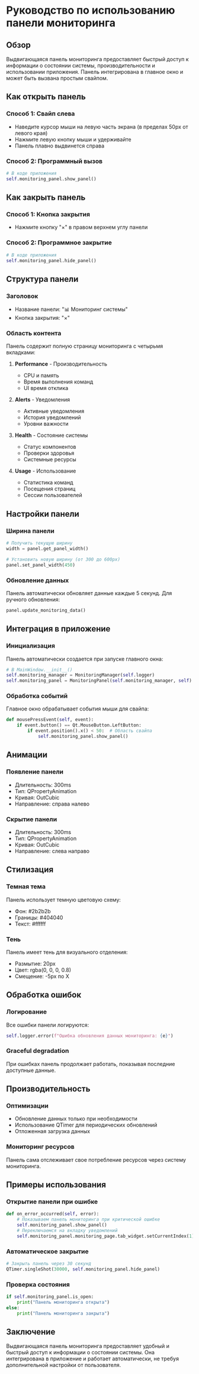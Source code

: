 # Руководство по использованию панели мониторинга

## Обзор

Выдвигающаяся панель мониторинга предоставляет быстрый доступ к информации о состоянии системы, производительности и использовании приложения. Панель интегрирована в главное окно и может быть вызвана простым свайпом.

## Как открыть панель

### Способ 1: Свайп слева
- Наведите курсор мыши на левую часть экрана (в пределах 50px от левого края)
- Нажмите левую кнопку мыши и удерживайте
- Панель плавно выдвинется справа

### Способ 2: Программный вызов
```python
# В коде приложения
self.monitoring_panel.show_panel()
```

## Как закрыть панель

### Способ 1: Кнопка закрытия
- Нажмите кнопку "×" в правом верхнем углу панели

### Способ 2: Программное закрытие
```python
# В коде приложения
self.monitoring_panel.hide_panel()
```

## Структура панели

### Заголовок
- Название панели: "📊 Мониторинг системы"
- Кнопка закрытия: "×"

### Область контента
Панель содержит полную страницу мониторинга с четырьмя вкладками:

1. **Performance** - Производительность
   - CPU и память
   - Время выполнения команд
   - UI время отклика

2. **Alerts** - Уведомления
   - Активные уведомления
   - История уведомлений
   - Уровни важности

3. **Health** - Состояние системы
   - Статус компонентов
   - Проверки здоровья
   - Системные ресурсы

4. **Usage** - Использование
   - Статистика команд
   - Посещения страниц
   - Сессии пользователей

## Настройки панели

### Ширина панели
```python
# Получить текущую ширину
width = panel.get_panel_width()

# Установить новую ширину (от 300 до 600px)
panel.set_panel_width(450)
```

### Обновление данных
Панель автоматически обновляет данные каждые 5 секунд. Для ручного обновления:
```python
panel.update_monitoring_data()
```

## Интеграция в приложение

### Инициализация
Панель автоматически создается при запуске главного окна:
```python
# В MainWindow.__init__()
self.monitoring_manager = MonitoringManager(self.logger)
self.monitoring_panel = MonitoringPanel(self.monitoring_manager, self)
```

### Обработка событий
Главное окно обрабатывает события мыши для свайпа:
```python
def mousePressEvent(self, event):
    if event.button() == Qt.MouseButton.LeftButton:
        if event.position().x() < 50:  # Область свайпа
            self.monitoring_panel.show_panel()
```

## Анимации

### Появление панели
- Длительность: 300ms
- Тип: QPropertyAnimation
- Кривая: OutCubic
- Направление: справа налево

### Скрытие панели
- Длительность: 300ms
- Тип: QPropertyAnimation
- Кривая: OutCubic
- Направление: слева направо

## Стилизация

### Темная тема
Панель использует темную цветовую схему:
- Фон: #2b2b2b
- Границы: #404040
- Текст: #ffffff

### Тень
Панель имеет тень для визуального отделения:
- Размытие: 20px
- Цвет: rgba(0, 0, 0, 0.8)
- Смещение: -5px по X

## Обработка ошибок

### Логирование
Все ошибки панели логируются:
```python
self.logger.error(f"Ошибка обновления данных мониторинга: {e}")
```

### Graceful degradation
При ошибках панель продолжает работать, показывая последние доступные данные.

## Производительность

### Оптимизации
- Обновление данных только при необходимости
- Использование QTimer для периодических обновлений
- Отложенная загрузка данных

### Мониторинг ресурсов
Панель сама отслеживает свое потребление ресурсов через систему мониторинга.

## Примеры использования

### Открытие панели при ошибке
```python
def on_error_occurred(self, error):
    # Показываем панель мониторинга при критической ошибке
    self.monitoring_panel.show_panel()
    # Переключаемся на вкладку уведомлений
    self.monitoring_panel.monitoring_page.tab_widget.setCurrentIndex(1)
```

### Автоматическое закрытие
```python
# Закрыть панель через 30 секунд
QTimer.singleShot(30000, self.monitoring_panel.hide_panel)
```

### Проверка состояния
```python
if self.monitoring_panel.is_open:
    print("Панель мониторинга открыта")
else:
    print("Панель мониторинга закрыта")
```

## Заключение

Выдвигающаяся панель мониторинга предоставляет удобный и быстрый доступ к информации о состоянии системы. Она интегрирована в приложение и работает автоматически, не требуя дополнительной настройки от пользователя.

